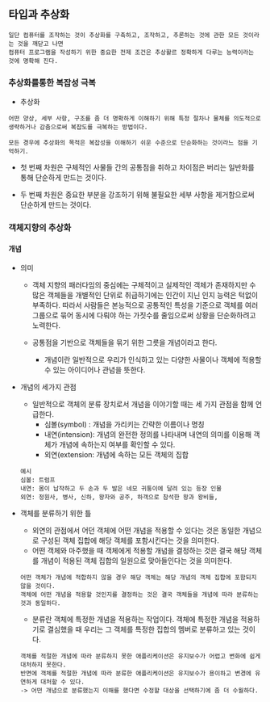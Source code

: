 ## 타입과 추상화

```
일단 컴퓨터를 조작하는 것이 추상화를 구축하고, 조작하고, 추론하는 것에 관한 모든 것이라는 것을 깨닫고 나면
컴퓨터 프로그램을 작성하기 위한 중요한 전제 조건은 추상활르 정확하게 다루는 능력이라는 것에 명확해 진다. 
```

### 추상화를통한 복잡성 극복

- 추상화

```
어떤 양상, 세부 사항, 구조를 좀 더 명확하게 이해하기 위해 특정 절차나 물체를 의도적으로 생략하거나 감춤으로써 복잡도를 극복하는 방법이다.

모든 경우에 추상화의 목적은 복잡성을 이해하기 쉬운 수준으로 단순화하는 것이라느 점을 기억하기.
```
- 첫 번째 차원은 구체적인 사물들 간의 공통점을 취하고 차이점은 버리는 일반화를 통해 단순하게 만드는 것이다.

- 두 번째 차원은 중요한 부분을 강조하기 위해 불필요한 세부 사항을 제거함으로써 단순하게 만드는 것이다.


### 객체지향의 추상화

#### 개념
- 의미
    - 객체 지향의 패러다임의 중심에는 구체적이고 실제적인 객체가 존재하지만 수많은 객체들을 개별적인 단위로 취급하기에는 인간이 지닌 인지 능력은 턱없이 부족하다. 따라서 사람들은 본능적으로 공통적인 특성을 기준으로 객체를 여러 그룹으로 묶어 동시에 다뤄야 하는 가짓수를 줄임으로써 상황을 단순화하려고 노력한다.

    - 공통점을 기반으로 객체들을 묶기 위한 그릇을 개념이라고 한다.
        - 개념이란 일반적으로 우리가 인식하고 있는 다양한 사물이나 객체에 적용할 수 있는 아이디어나 관념을 뜻한다.


-  개념의 세가지 관점
    - 일반적으로 객체의 분류 장치로서 개념을 이야기할 때는 세 가지 관점을 함께 언급한다.
        - 심볼(symbol) : 개념을 가리키는 간략한 이름이나 명칭
        - 내연(intension): 개념의 완전한 정의를 나타내며 내연의 의미를 이용해 객체가 개념에 속하는지 여부를 확인할 수 있다.
        - 외연(extension: 개념에 속하는 모든 객체의 집합
    
    ```
    예시
    심볼: 트럼프
    내연: 몸이 납작하고 두 손과 두 발은 네모 귀퉁이에 달려 있는 등장 인물
    외연: 정원사, 병사, 신하, 왕자와 공주, 하객으로 참석한 왕과 왕비들,
    ```

- 객체를 분류하기 위한 틀
    - 외연의 관점에서 어던 객체에 어떤 개념을 적용할 수 있다는 것은 동일한 개념으로 구성된 객체 집합에 해당 객체를 포함시킨다는 것을 의미한다. 
    - 어떤 객체와 마주했을 때 객체에게 적용할 개념을 결정하는 것은 결국 해당 객체를 개념이 적용된 객체 집합의 일원으로 맞아들인다는 것을 의미한다. 
    ```
    어떤 객체가 개념에 적합하지 않을 경우 해당 객체는 해당 개념의 객체 집합에 포함되지 않을 것이다. 
    객체에 어떤 개념을 적용할 것인지를 결정하는 것은 결국 객체들을 개념에 따라 분류하는 것과 동일하다. 
    ```

    - 분류란 객체에 특정한 개념을 적용하는 작업이다. 객체에 특정한 개념을 적용하기로 결심했을 때 우리는 그 객체를 특정한 집합의 멤버로 분류하고 있는 것이다. 

    ```
    객체를 적절한 개념에 따라 분류하지 못한 애플리케이션은 유지보수가 어렵고 변화에 쉽게 대처하지 못한다. 
    반면에 객체를 적절한 개념에 따라 분류한 애플리케이션은 유지보수가 용이하고 변경에 유연하게 대처할 수 있다. 
    -> 어떤 개념으로 분류했는지 이해를 했다면 수정할 대상을 선택하기에 좀 더 수월하다.
    ```